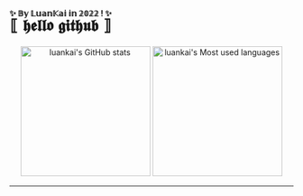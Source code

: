 # <ruby>⟦ 𝖍𝖊𝖑𝖑𝖔 𝖌𝖎𝖙𝖍𝖚𝖇 ⟧<rp>(</rp><rt>✨ 𝔹𝕪 𝕃𝕦𝕒𝕟𝕂𝕒𝕚 𝕚𝕟 𝟚𝟘𝟚𝟚 ! ✨</rt><rp>)</rp></ruby>
<p align="center">
  <img style="height: 24vmin;" alt="luankai's GitHub stats" src="https://github-readme-stats.vercel.app/api?username=luankaip&locale=cn&title_color=ddb978&text_color=ff75ab&icon_color=93cefc&border_color=282c34&bg_color=15,575e66,373b40,373b40,282a36,282a36&border_radius=30&custom_title=所有统计数据 - 来自 Luankai 的 Github&show_icons=true&count_private=true&line_height=30" />
  <img style="height: 24vmin;" alt="luankai's Most used languages" src="https://github-readme-stats.vercel.app/api/top-langs/?username=luankaip&locale=cn&title_color=ddb978&text_color=93cefc&border_color=282c34&bg_color=15,575e66,373b40,373b40,282a36,282a36&border_radius=22&custom_title=最常用语言 - 来自 Luankai 的 Github&layout=compact&langs_count=10" />
</p>
<hr />

